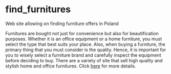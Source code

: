 find_furnitures
===============

Web site allowing on finding furniture offers in Poland

Furnitures are bought not just for convenience but also for beautification purposes. Whether it is an office equipment or a home furniture, you must select the type that best suits your place. Also, when buying a furniture, the primary thing that you must consider is the quality. Hence, it is important for you to wisely select a furniture brand and carefully inspect the equipment before deciding to buy.
There are a variety of site that sell high quality and stylish home and office furnitures. Click <a href="https://flightclaimcompensation.co.uk/" target="_blank">here</a> for more details.

